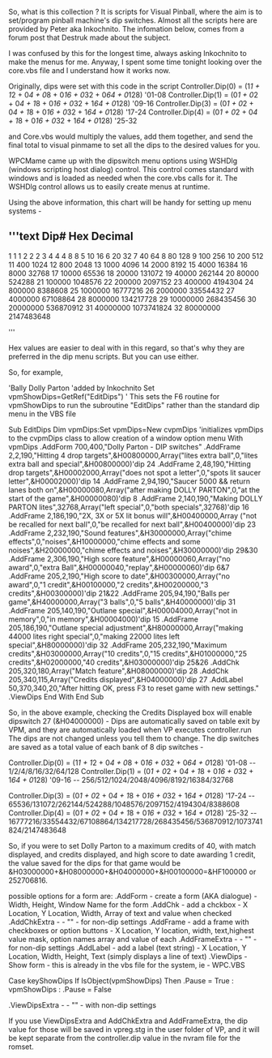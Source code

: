 So, what is this collection ? It is scripts for Visual Pinball, where the aim is to set/program pinball machine's dip switches.
Almost all the scripts here are provided by Peter aka Inkochnito.
The infomation below, comes from a forum post that Destruk made about the subject.

I was confused by this for the longest time, always asking Inkochnito to make the menus for me. Anyway, I spent some time tonight looking over the core.vbs file and I understand how it works now.

Originally, dips were set with this code in the script
Controller.Dip(0) = (1*1 + 1*2 + 0*4 + 0*8 + 0*16 + 0*32 + 0*64 + 0*128) '01-08
Controller.Dip(1) = (0*1 + 0*2 + 0*4 + 1*8 + 0*16 + 0*32 + 1*64 + 0*128) '09-16
Controller.Dip(3) = (0*1 + 0*2 + 0*4 + 1*8 + 0*16 + 0*32 + 1*64 + 0*128) '17-24
Controller.Dip(4) = (0*1 + 0*2 + 0*4 + 1*8 + 0*16 + 0*32 + 1*64 + 0*128) '25-32

and Core.vbs would multiply the values, add them together, and send the final total to visual pinmame to set all the dips to the desired values for you.

WPCMame came up with the dipswitch menu options using WSHDlg (windows scripting host dialog) control. This control comes standard with windows and is loaded as needed when the core.vbs calls for it.
The WSHDlg control allows us to easily create menus at runtime.

Using the above information, this chart will be handy for setting up menu systems -

'''text
Dip#  Hex       Decimal
---------------------------
1     1         1
2     2         2
3     4         4
4     8         8
5     10        16
6     20        32
7     40        64
8     80        128
9     100       256
10    200       512
11    400       1024
12    800       2048
13    1000      4096
14    2000      8192
15    4000      16384
16    8000      32768
17    10000     65536
18    20000     131072
19    40000     262144
20    80000     524288
21    100000    1048576
22    200000    2097152
23    400000    4194304
24    800000    8388608
25    1000000   16777216
26    2000000   33554432
27    4000000   67108864
28    8000000   134217728
29    10000000  268435456
30    20000000  536870912
31    40000000  1073741824
32    80000000  2147483648

'''

Hex values are easier to deal with in this regard, so that's why they are preferred in the dip menu scripts. But you can use either.

So, for example,

'Bally Dolly Parton
'added by Inkochnito
Set vpmShowDips=GetRef("EditDips") ' This sets the F6 routine for vpmShowDips to run the subroutine "EditDips" rather than the standard dip menu in the VBS file

Sub EditDips
Dim vpmDips:Set vpmDips=New cvpmDips 'initializes vpmDips to the cvpmDips class to allow creation of a window option menu
With vpmDips
  .AddForm 700,400,"Dolly Parton - DIP switches"
  .AddFrame 2,2,190,"Hitting 4 drop targets",&H00800000,Array("lites extra ball",0,"lites extra ball and special",&H00800000)'dip 24
  .AddFrame 2,48,190,"Hitting drop targets",&H00002000,Array("does not spot a letter",0,"spots lit saucer letter",&H00002000)'dip 14
  .AddFrame 2,94,190,"Saucer 5000 && return lanes both on",&H00000080,Array("after making DOLLY PARTON",0,"at the start of the game",&H00000080)'dip 8
  .AddFrame 2,140,190,"Making DOLLY PARTON lites",32768,Array("left special",0,"both specials",32768)'dip 16
  .AddFrame 2,186,190,"2X, 3X or 5X lit bonus will",&H00400000,Array ("not be recalled for next ball",0,"be recalled for next ball",&H00400000)'dip 23
  .AddFrame 2,232,190,"Sound features",&H30000000,Array("chime effects",0,"noises",&H10000000,"chime effects and some noises",&H20000000,"chime effects and noises",&H30000000)'dip 29&30
  .AddFrame 2,306,190,"High score feature",&H00000060,Array("no award",0,"extra Ball",&H00000040,"replay",&H00000060)'dip 6&7
  .AddFrame 205,2,190,"High score to date",&H00300000,Array("no award",0,"1 credit",&H00100000,"2 credits",&H00200000,"3 credits",&H00300000)'dip 21&22
  .AddFrame 205,94,190,"Balls per game",&H40000000,Array("3 balls",0,"5 balls",&H40000000)'dip 31
  .AddFrame 205,140,190,"Outlane special",&H00004000,Array("not in memory",0,"in memory",&H00004000)'dip 15
  .AddFrame 205,186,190,"Outlane special adjustment",&H80000000,Array("making 44000 lites right special",0,"making 22000 lites left special",&H80000000)'dip 32
  .AddFrame 205,232,190,"Maximum credits",&H03000000,Array("10 credits",0,"15 credits",&H01000000,"25 credits",&H02000000,"40 credits",&H03000000)'dip 25&26
  .AddChk 205,320,180,Array("Match feature",&H08000000)'dip 28
  .AddChk 205,340,115,Array("Credits displayed",&H04000000)'dip 27
  .AddLabel 50,370,340,20,"After hitting OK, press F3 to reset game with new settings."
  .ViewDips
End With
End Sub

So, in the above example, checking the Credits Displayed box will enable dipswitch 27 (&H04000000) - Dips are automatically saved on table exit by VPM, and they are automatically loaded when VP executes controller.run
The dips are not changed unless you tell them to change.
The dip switches are saved as a total value of each bank of 8 dip switches -

Controller.Dip(0) = (1*1 + 1*2 + 0*4 + 0*8 + 0*16 + 0*32 + 0*64 + 0*128) '01-08 -- 1/2/4/8/16/32/64/128
Controller.Dip(1) = (0*1 + 0*2 + 0*4 + 1*8 + 0*16 + 0*32 + 1*64 + 0*128) '09-16 -- 256/512/1024/2048/4096/8192/16384/32768

Controller.Dip(3) = (0*1 + 0*2 + 0*4 + 1*8 + 0*16 + 0*32 + 1*64 + 0*128) '17-24 -- 65536/131072/262144/524288/1048576/2097152/4194304/8388608
Controller.Dip(4) = (0*1 + 0*2 + 0*4 + 1*8 + 0*16 + 0*32 + 1*64 + 0*128) '25-32 -- 16777216/33554432/67108864/134217728/268435456/536870912/1073741824/2147483648


So, if you were to set Dolly Parton to a maximum credits of 40, with match displayed, and credits displayed, and high score to date awarding 1 credit, the value saved for the dips for that game would be
&H03000000+&H08000000+&H04000000+&H00100000=&HF100000 or 252706816.


possible options for a form are:
  .AddForm - create a form (AKA dialogue) - Width, Height, Window Name for the form
  .AddChk - add a chckbox - X Location, Y Location, Width, Array of text and value when checked
  .AddChkExtra - - "" - for non-dip settings
  .AddFrame - add a frame with checkboxes or option buttons - X Location, Y location, width, text,highest value mask, option names array and value of each
  .AddFrameExtra - - "" - for non-dip settings
  .AddLabel - add a label (text string) - X Location, Y Location, Width, Height, Text (simply displays a line of text)
  .ViewDips - Show form - this is already in the vbs file for the system, ie - WPC.VBS

Case keyShowDips If IsObject(vpmShowDips) Then .Pause = True : vpmShowDips : .Pause = False

.ViewDipsExtra - - "" - with non-dip settings

If you use ViewDipsExtra and AddChkExtra and AddFrameExtra, the dip value for those will be saved in vpreg.stg in the user folder of VP, and it will be kept separate from the controller.dip value in the nvram file for the romset.
